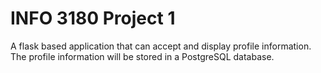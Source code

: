 # INFO 3180 Project 1

A flask based application that can
accept and display profile information. The profile information will be stored
in a PostgreSQL database.
